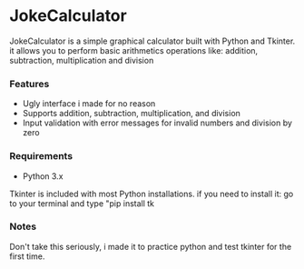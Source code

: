 # JokeCalculator

JokeCalculator is a simple graphical calculator built with Python and Tkinter. it allows you to perform basic arithmetics operations like: addition, subtraction, multiplication and division

### Features

- Ugly interface i made for no reason
- Supports addition, subtraction, multiplication, and division
- Input validation with error messages for invalid numbers and division by zero

### Requirements

- Python 3.x

Tkinter is included with most Python installations. if you need to install it: go to your terminal and type "pip install tk

### Notes

Don't take this seriously, i made it to practice python and test tkinter for the first time.
